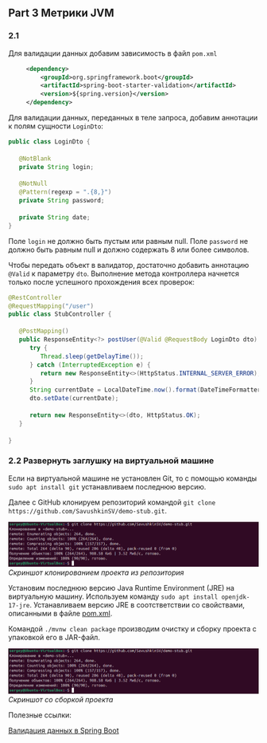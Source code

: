 ## Part 3 Метрики JVM

### 2.1

Для валидации данных добавим зависимость в файл `pom.xml`

```xml
     <dependency>
         <groupId>org.springframework.boot</groupId>
         <artifactId>spring-boot-starter-validation</artifactId>
         <version>${spring.version}</version>
     </dependency>
```

Для валидации данных, переданных в теле запроса, добавим аннотации к полям сущности `LoginDto`:

```java
public class LoginDto {

   @NotBlank
   private String login;

   @NotNull
   @Pattern(regexp = ".{8,}")
   private String password;

   private String date;
}
```

Поле `login` не должно быть пустым или равным null. Поле `password` не должно быть равным null и должно содержать 8 или более символов.


Чтобы передать объект в валидатор, достаточно добавить аннотацию `@Valid` к параметру `dto`. Выполнение метода контроллера начнется только после успешного прохождения всех проверок:

```java
@RestController
@RequestMapping("/user")
public class StubController {

   @PostMapping()
   public ResponseEntity<?> postUser(@Valid @RequestBody LoginDto dto) {
      try {
         Thread.sleep(getDelayTime());
      } catch (InterruptedException e) {
         return new ResponseEntity<>(HttpStatus.INTERNAL_SERVER_ERROR);
      }
      String currentDate = LocalDateTime.now().format(DateTimeFormatter.ofPattern("yyyy-MM-dd HH:mm:ss"));
      dto.setDate(currentDate);

      return new ResponseEntity<>(dto, HttpStatus.OK);
   }
    
}
```

### 2.2 Развернуть заглушку на виртуальной машине

Если на виртуальной машине не установлен Git, то с помощью команды `sudo apt install git` устанавливаем последнюю версию.

Далее с GitHub клонируем репозиторий командой `git clone https://github.com/SavushkinSV/demo-stub.git`.

![part_3_01](images/part_3_01.png "Скриншот клонированием проекта из репозитория") \
*Скриншот клонированием проекта из репозитория*

Установим последнюю версию Java Runtime Environment (JRE) на виртуальную машину. Используем команду `sudo apt install openjdk-17-jre`.
Устанавливаем версию JRE в соотстветствии со свойствами, описанными в файле [pom.xml](../pom.xml).

Командой `./mvnw clean package` производим очистку и сборку проекта с упаковкой его в JAR-файл.

![part_3_01](images/part_3_01.png "Скриншот со сборкой проекта") \
*Скриншот со сборкой проекта*



Полезные ссылки:

[Валидация данных в Spring Boot](https://struchkov.dev/blog/ru/spring-boot-validation/)